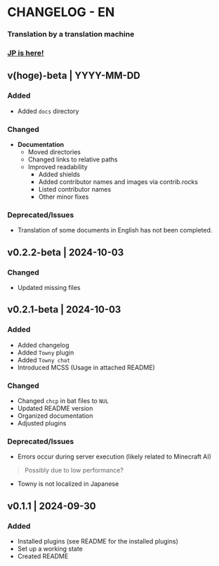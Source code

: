 # CHANGELOG - EN
### **Translation by a translation machine**
### **[JP is here!](..\CHANGELOG.md)**

<!-- ## vhoge | YYYY-MM-DD
### Added
- Newly added features or elements.
### Changed
- Modified or improved parts.
### Fixed
- Bugs or issues that have been fixed.
### Deprecated/Issues
- Features scheduled for deprecation or not recommended changes.
### Removed
- Features or elements that have been removed. -->

## v(hoge)-beta | YYYY-MM-DD
### Added
- Added `docs` directory
### Changed
- **Documentation**
    - Moved directories
    - Changed links to relative paths
    - Improved readability
        - Added shields
        - Added contributor names and images via contrib.rocks
        - Listed contributor names
        - Other minor fixes
<!-- ### Fixed
- Bugs or issues that have been fixed. -->
### Deprecated/Issues
- Translation of some documents in English has not been completed.
<!-- ### Removed
- Features or elements that have been removed. -->

## v0.2.2-beta | 2024-10-03
### Changed
- Updated missing files

## v0.2.1-beta | 2024-10-03
### Added
- Added changelog
- Added `Towny` plugin
- Added `Towny chat`
- Introduced MCSS (Usage in attached README)
### Changed
- Changed `chcp` in bat files to `NUL`
- Updated README version
- Organized documentation
- Adjusted plugins
### Deprecated/Issues
- Errors occur during server execution (likely related to Minecraft AI)
> Possibly due to low performance?
- Towny is not localized in Japanese

## v0.1.1 | 2024-09-30
### Added
- Installed plugins (see README for the installed plugins)
- Set up a working state
- Created README
